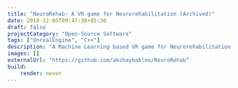 ```yaml
---
title: "NeuroRehab: A VR game for Neurorehabilitation (Archived)"
date: 2018-12-05T09:47:38+05:30
draft: false
projectCategory: "Open-Source Software"
tags: ["UnrealEngine", "C++"]
description: "A Machine Learning based VR game for Neurorehabilitation."
images: []
externalUrl: "https://github.com/akshaybabloo/NeuroRehab"
build:
    render: never
---
```

